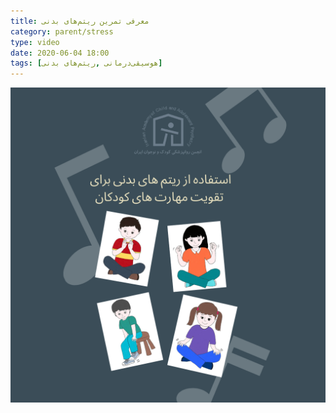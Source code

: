 ```yaml
---
title: معرفی تمرین ریتم‌های بدنی
category: parent/stress
type: video
date: 2020-06-04 18:00
tags: [هوسیقی‌درمانی ,ریتم‌های بدنی]
---
```


[![](../../static/images/body-percusion-cover.png)](../../static/videos/body-percusion.mp4)